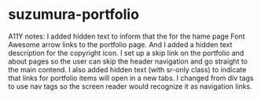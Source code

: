 # suzumura-portfolio

A11Y notes:
I added hidden text to inform that the for the hame page Font Awesome arrow links to the portfolio page. And I added a hidden text description for the copyright icon. I set up a skip link on the portfolio and about pages so the user can skip the header navigation and go straight to the main contend. I also added hidden text (with sr-only class) to indicate that links for portfolio items will open in a new tabs. I changed from div tags to use nav tags so the screen reader would recognize it as navigation links.
